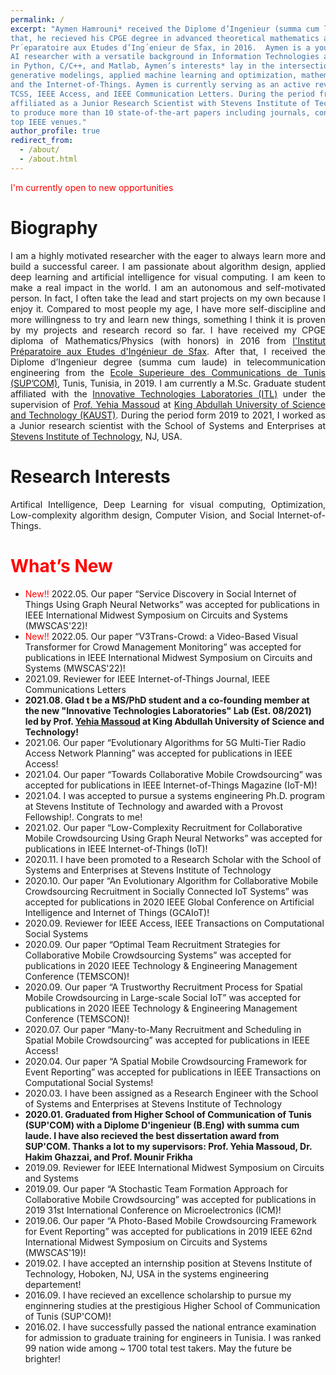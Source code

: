 ```yaml
---
permalink: /
excerpt: "Aymen Hamrouni* received the Diplome d’Ingenieur (summa cum laude) in Telecommunication Engineering from the Ecole Superieure des Communications de Tunis (SUP’COM), Tunis, Tunisia, in 2019. Before
that, he recieved his CPGE degree in advanced theoretical mathematics and physics (Hons.) from Institut
Pr´eparatoire aux Etudes d’Ing´enieur de Sfax, in 2016.  Aymen is a young, passionate, and self-motivated
AI researcher with a versatile background in Information Technologies and equipped with thorough mathematical Optimization knowledge, Graph Theory expertise, and advanced Data Science skills. Fluent
in Python, C/C++, and Matlab, Aymen’s interests* lay in the intersection of graph neural networks, deep
generative modelings, applied machine learning and optimization, mathematical modeling, graph theory,
and the Internet-of-Things. Aymen is currently serving as an active reviewer in IEEE IoT Journal, IEEE
TCSS, IEEE Access, and IEEE Communication Letters. During the period from 2019 to 2021, Aymen was
affiliated as a Junior Research Scientist with Stevens Institute of Technology. He has managed, till now,
to produce more than 10 state-of-the-art papers including journals, conferences, and magazines in various
top IEEE venues."
author_profile: true
redirect_from: 
  - /about/
  - /about.html
---
```


<meta name="description" content="Aymen Hamrouni* received the Diplome d’Ingenieur (summa cum laude) in Telecommunication Engineering from the Ecole Superieure des Communications de Tunis (SUP’COM), Tunis, Tunisia, in 2019. Before
that, he recieved his CPGE degree in advanced theoretical mathematics and physics (Hons.) from Institut
Pr´eparatoire aux Etudes d’Ing´enieur de Sfax, in 2016.  Aymen is a young, passionate, and self-motivated
AI researcher with a versatile background in Information Technologies and equipped with thorough mathematical Optimization knowledge, Graph Theory expertise, and advanced Data Science skills. Fluent
in Python, C/C++, and Matlab, Aymen’s interests* lay in the intersection of graph neural networks, deep
generative modelings, applied machine learning and optimization, mathematical modeling, graph theory,
and the Internet-of-Things. Aymen is currently serving as an active reviewer in IEEE IoT Journal, IEEE
TCSS, IEEE Access, and IEEE Communication Letters. During the period from 2019 to 2021, Aymen was
affiliated as a Junior Research Scientist with Stevens Institute of Technology. He has managed, till now,
to produce more than 10 state-of-the-art papers including journals, conferences, and magazines in various
top IEEE venues." />
        
        
        
<span style="color:red">I'm currently open to new opportunities</span>
<h1 id="bio-graphy">Biography</h1>
<div style="text-align: justify;">
I am a highly motivated researcher with the eager to always learn more and build a successful career. I am passionate about algorithm design, applied deep learning and artificial intelligence for visual computing. I am keen to make a real impact in the world. I am an autonomous and self-motivated person. In fact, I often take the lead and start projects on my own because I enjoy it. Compared to most people my age, I have more self-discipline and more willingness to try and learn new things, something I think it is proven by my projects and research record so far. I have received my CPGE diploma of Mathematics/Physics (with honors) in 2016 from <a href="https://ipeis.rnu.tn/">l'Institut Préparatoire aux Etudes d'Ingénieur de Sfax</a>. After that, I received the Diplome d’Ingenieur degree (summa cum laude) in telecommunication engineering from the <a href="http://www.supcom.mincom.tn/">Ecole Superieure des Communications de Tunis (SUP’COM)</a>, Tunis, Tunisia, in 2019. I am currently a M.Sc. Graduate student affiliated with the <a href="https://itl.kaust.edu.sa/">Innovative Technologies Laboratories (ITL)</a> under the supervision of <a href="https://yehiamassoud.com/">Prof. Yehia Massoud</a> at <a href="https://en.wikipedia.org/wiki/King_Abdullah_University_of_Science_and_Technology">King Abdullah University of Science and Technology (KAUST)</a>. During the period form 2019 to 2021, I worked as a Junior research scientist with the School of Systems and Enterprises at <a href="https://www.stevens.edu/">Stevens Institute of Technology</a>, NJ, USA. </div>

<h1 id="research-interests">Research Interests</h1>
<div style="text-align: justify;">Artifical Intelligence, Deep Learning for visual computing, Optimization, Low-complexity algorithm design, Computer Vision, and Social Internet-of-Things.</div>

<h1 id="whats-new"><span style="color:red">What’s New</span></h1>
<ul>
<li><span style="color:red">New!! </span>2022.05. Our paper “Service Discovery in Social Internet of Things Using Graph Neural Networks”  was accepted for publications in  IEEE International Midwest Symposium on Circuits and Systems (MWSCAS'22)!</li>
<li><span style="color:red">New!! </span>2022.05. Our paper “V3Trans-Crowd: a Video-Based Visual Transformer for Crowd Management Monitoring”  was accepted for publications in  IEEE International Midwest Symposium on Circuits and Systems (MWSCAS'22)!</li>
<li>2021.09. Reviewer for IEEE Internet-of-Things Journal, IEEE Communications Letters</li>
<li><strong>2021.08. Glad t be a MS/PhD student and a co-founding member at the new "Innovative Technologies Laboratories" Lab (Est. 08/2021) led by Prof. <a href="https://yehiamassoud.com/">Yehia Massoud</a> at King Abdullah University of Science and Technology!</strong> </li>   
<li>2021.06. Our paper “Evolutionary Algorithms for 5G Multi-Tier Radio Access Network Planning”  was accepted for publications in  IEEE Access! 
<li>2021.04. Our paper “Towards Collaborative Mobile Crowdsourcing”  was accepted for publications in  IEEE Internet-of-Things Magazine (IoT-M)!</li> 
<li>2021.04. I was accepted to pursue a systems engineering Ph.D. program at Stevens Institute of Technology and awarded with a Provost Fellowship!. Congrats to me!</li> 
<li>2021.02. Our paper “Low-Complexity Recruitment for Collaborative Mobile Crowdsourcing Using Graph Neural Networks”  was accepted for publications in  IEEE Internet-of-Things (IoT)!</li>
<li>  2020.11. I have been promoted to a Research Scholar with the School of Systems and Enterprises at Stevens Institute of Technology</li>
<li>2020.10. Our paper “An Evolutionary Algorithm for Collaborative Mobile Crowdsourcing Recruitment in Socially Connected IoT Systems”  was accepted for publications in  2020 IEEE Global Conference on Artificial Intelligence and Internet of Things (GCAIoT)!</li>
<li>2020.09. Reviewer for IEEE Access, IEEE Transactions on Computational Social Systems</li>   
<li>2020.09. Our paper “Optimal Team Recruitment Strategies for Collaborative Mobile Crowdsourcing Systems”  was accepted for publications in  2020 IEEE Technology & Engineering Management Conference (TEMSCON)!</li>
<li>2020.09. Our paper “A Trustworthy Recruitment Process for Spatial Mobile Crowdsourcing in Large-scale Social IoT”  was accepted for publications in  2020 IEEE Technology & Engineering Management Conference (TEMSCON)!</li>
<li>2020.07. Our paper “Many-to-Many Recruitment and Scheduling in Spatial Mobile Crowdsourcing”  was accepted for publications in  IEEE Access!</li>
<li>2020.04. Our paper “A Spatial Mobile Crowdsourcing Framework for Event Reporting”  was accepted for publications in  IEEE Transactions on Computational Social Systems!</li>
<li>  2020.03. I have been assigned as a Research Engineer with the School of Systems and Enterprises at Stevens Institute of Technology</li>
<li><strong>  2020.01. Graduated from Higher School of Communication of Tunis (SUP'COM) with a Diplome D'ingenieur (B.Eng) with summa cum laude. I have also recieved the best dissertation award from SUP'COM. Thanks a lot to my supervisors: Prof. Yehia Massoud, Dr. Hakim Ghazzai, and Prof. Mounir Frikha</strong></li>
<li>2019.09. Reviewer for IEEE International Midwest Symposium on Circuits and Systems</li>
<li>2019.09. Our paper “A Stochastic Team Formation Approach for Collaborative Mobile Crowdsourcing”  was accepted for publications in  2019 31st International Conference on Microelectronics (ICM)!</li>    
<li>2019.06. Our paper “A Photo-Based Mobile Crowdsourcing Framework for Event Reporting”  was accepted for publications in  2019 IEEE 62nd International Midwest Symposium on Circuits and Systems (MWSCAS'19)!</li>
<li>2019.02. I have accepted an internship position at Stevens Institute of Technology, Hoboken, NJ, USA in the systems engineering departement!</li>
<li>2016.09. I have recieved an excellence scholarship to pursue my enginnering studies at the prestigious Higher School of Communication of Tunis (SUP'COM)! </li> 
<li>2016.02. I have successfully passed the national entrance examination for admission to graduate training for engineers in Tunisia. I was ranked 99 nation wide among ~ 1700 total test takers. May the future be brighter! </li>


 
